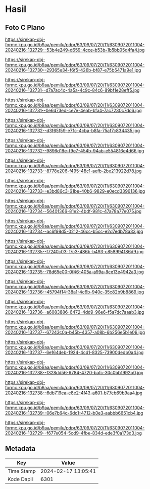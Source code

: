 # Hasil

## Foto C Plano

https://sirekap-obj-formc.kpu.go.id/b9aa/pemilu/pdpr/63/09/07/20/11/6309072011004-20240216-132729--53b4e249-d659-4cce-b53b-1b5bb05d4fa4.jpg

https://sirekap-obj-formc.kpu.go.id/b9aa/pemilu/pdpr/63/09/07/20/11/6309072011004-20240216-132730--29365e34-f6f5-426b-bf87-e75b5471a9e1.jpg

https://sirekap-obj-formc.kpu.go.id/b9aa/pemilu/pdpr/63/09/07/20/11/6309072011004-20240216-132731--d7a7ac4c-4a5a-4c9c-84c6-89bf1e28eff5.jpg

https://sirekap-obj-formc.kpu.go.id/b9aa/pemilu/pdpr/63/09/07/20/11/6309072011004-20240216-132731--0e6d73ed-ce7e-4eab-bfa4-7ac7230c7dc6.jpg

https://sirekap-obj-formc.kpu.go.id/b9aa/pemilu/pdpr/63/09/07/20/11/6309072011004-20240216-132732--d3f65f59-e71c-4cba-b8fa-75af7c834435.jpg

https://sirekap-obj-formc.kpu.go.id/b9aa/pemilu/pdpr/63/09/07/20/11/6309072011004-20240216-132732--9896d18e-f9e7-454b-94ab-e554816e4d66.jpg

https://sirekap-obj-formc.kpu.go.id/b9aa/pemilu/pdpr/63/09/07/20/11/6309072011004-20240216-132733--8778e206-f495-48c1-aefb-2be213922d78.jpg

https://sirekap-obj-formc.kpu.go.id/b9aa/pemilu/pdpr/63/09/07/20/11/6309072011004-20240216-132733--e3bd86c3-61be-40b6-9829-e0ecd3396136.jpg

https://sirekap-obj-formc.kpu.go.id/b9aa/pemilu/pdpr/63/09/07/20/11/6309072011004-20240216-132734--56401366-81e2-4bdf-981c-47a78a77e075.jpg

https://sirekap-obj-formc.kpu.go.id/b9aa/pemilu/pdpr/63/09/07/20/11/6309072011004-20240216-132734--ac6f98d5-0212-46cc-b5cc-e2d7edb78a33.jpg

https://sirekap-obj-formc.kpu.go.id/b9aa/pemilu/pdpr/63/09/07/20/11/6309072011004-20240216-132735--f7240c03-f7c3-486b-b493-c858994186d9.jpg

https://sirekap-obj-formc.kpu.go.id/b9aa/pemilu/pdpr/63/09/07/20/11/6309072011004-20240216-132735--78d65e00-0f46-405a-a99a-8ce13e4942a3.jpg

https://sirekap-obj-formc.kpu.go.id/b9aa/pemilu/pdpr/63/09/07/20/11/6309072011004-20240216-132736--45794f14-38a1-4c6b-940c-35c82b9b8869.jpg

https://sirekap-obj-formc.kpu.go.id/b9aa/pemilu/pdpr/63/09/07/20/11/6309072011004-20240216-132736--a6083886-6472-4dd9-96e6-f5a7dc7aaab3.jpg

https://sirekap-obj-formc.kpu.go.id/b9aa/pemilu/pdpr/63/09/07/20/11/6309072011004-20240216-132737--67243c0a-b45b-4357-a08b-6b256e5b1e09.jpg

https://sirekap-obj-formc.kpu.go.id/b9aa/pemilu/pdpr/63/09/07/20/11/6309072011004-20240216-132737--6e164deb-1924-4cd1-8325-73900dedb0a4.jpg

https://sirekap-obj-formc.kpu.go.id/b9aa/pemilu/pdpr/63/09/07/20/11/6309072011004-20240216-132738--f328dd56-6784-4720-bafc-30c0bb1992b0.jpg

https://sirekap-obj-formc.kpu.go.id/b9aa/pemilu/pdpr/63/09/07/20/11/6309072011004-20240216-132738--6db719ca-c8e2-4f43-a601-b77cb69b9aa4.jpg

https://sirekap-obj-formc.kpu.go.id/b9aa/pemilu/pdpr/63/09/07/20/11/6309072011004-20240216-132739--06e7b64c-6dc1-4712-b0e3-aabbb6651cb4.jpg

https://sirekap-obj-formc.kpu.go.id/b9aa/pemilu/pdpr/63/09/07/20/11/6309072011004-20240216-132729--f677e054-5cd9-4fbe-834d-ede3f0a173d3.jpg


## Metadata

| Key        | Value               |
| ---------- | ------------------- |
| Time Stamp | 2024-02-17 13:05:41 |
| Kode Dapil | 6301                |



